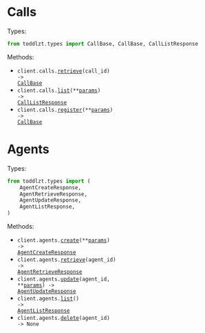 # Calls

Types:

```python
from toddlzt.types import CallBase, CallBase, CallListResponse
```

Methods:

- <code title="get /get-call/{call_id}">client.calls.<a href="./src/toddlzt/resources/calls.py">retrieve</a>(call_id) -> <a href="./src/toddlzt/types/call_base.py">CallBase</a></code>
- <code title="get /list-calls">client.calls.<a href="./src/toddlzt/resources/calls.py">list</a>(\*\*<a href="src/toddlzt/types/call_list_params.py">params</a>) -> <a href="./src/toddlzt/types/call_list_response.py">CallListResponse</a></code>
- <code title="post /register-call">client.calls.<a href="./src/toddlzt/resources/calls.py">register</a>(\*\*<a href="src/toddlzt/types/call_register_params.py">params</a>) -> <a href="./src/toddlzt/types/call_base.py">CallBase</a></code>

# Agents

Types:

```python
from toddlzt.types import (
    AgentCreateResponse,
    AgentRetrieveResponse,
    AgentUpdateResponse,
    AgentListResponse,
)
```

Methods:

- <code title="post /create-agent">client.agents.<a href="./src/toddlzt/resources/agents.py">create</a>(\*\*<a href="src/toddlzt/types/agent_create_params.py">params</a>) -> <a href="./src/toddlzt/types/agent_create_response.py">AgentCreateResponse</a></code>
- <code title="get /get-agent/{agent_id}">client.agents.<a href="./src/toddlzt/resources/agents.py">retrieve</a>(agent_id) -> <a href="./src/toddlzt/types/agent_retrieve_response.py">AgentRetrieveResponse</a></code>
- <code title="patch /update-agent/{agent_id}">client.agents.<a href="./src/toddlzt/resources/agents.py">update</a>(agent_id, \*\*<a href="src/toddlzt/types/agent_update_params.py">params</a>) -> <a href="./src/toddlzt/types/agent_update_response.py">AgentUpdateResponse</a></code>
- <code title="get /list-agents">client.agents.<a href="./src/toddlzt/resources/agents.py">list</a>() -> <a href="./src/toddlzt/types/agent_list_response.py">AgentListResponse</a></code>
- <code title="delete /delete-agent/{agent_id}">client.agents.<a href="./src/toddlzt/resources/agents.py">delete</a>(agent_id) -> None</code>
